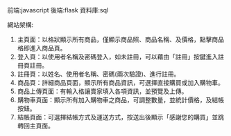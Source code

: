 前端:javascript
後端:flask
資料庫:sql

網站架構:
1.	主頁面：以格狀顯示所有商品，僅顯示商品照、商品名稱、及價格，點擊商品格即進入商品頁。
2.	登入頁：以使用者名稱及密碼登入，如未註冊，可以藉由「註冊」按鍵進入註冊頁註冊。
3.	註冊頁：以姓名、使用者名稱、密碼(兩次驗證)、進行註冊。
4.	商品頁：詳細商品頁面，顯示所有商品資訊，可選擇直接購買或加入購物車。
5.	商品上傳頁面：有輸入格讓賣家填入各項資訊，並預覽及上傳。
6.	購物車頁面：顯示所有加入購物車之商品，可調整數量，並統計價格，及結帳按鈕。
7.	結帳頁面：可選擇結帳方式及運送方式，按送出後顯示「感謝您的購買」並跳轉回主頁面。
